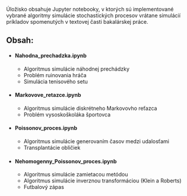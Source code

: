 Úložisko obsahuje Jupyter notebooky, v ktorých sú implementované vybrané algoritmy simulácie stochastických procesov vrátane simulácií príkladov spomenutých v textovej časti bakalárskej práce.

## Obsah:

- #### Nahodna_prechadzka.ipynb
  - Algoritmus simulácie náhodnej prechádzky
  - Problém ruinovania hráča
  - Simulácia tenisového setu

- #### Markovove_retazce.ipynb
  - Algoritmus simulácie diskrétneho Markovovho reťazca
  - Problém vysoskoškoláka športovca

- #### Poissonov_proces.ipynb
  - Algoritmus simulácie generovaním časov medzi udalosťami
  - Transplantácie obličiek

- #### Nehomogenny_Poissonov_proces.ipynb
  - Algoritmus simulácie zamietacou metódou
  - Algoritmus simulácie inverznou transformáciou (Klein a Roberts)
  - Futbalový zápas

